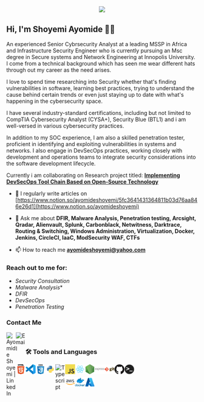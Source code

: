<div id="header" align="center">
  <img src="https://media3.giphy.com/media/077i6AULCXc0FKTj9s/giphy.gif?cid=ecf05e47hkoyio26fqjujbuur0rog0gl320cuwmg0a9in279&rid=giphy.gif&ct=g" width="200"/> 

</div>


## Hi, I'm Shoyemi Ayomide 👋🏽


An experienced Senior Cybrsecurity Analyst at a leading MSSP in Africa and Infrastructure Security Engineer who is currently pursuing an Msc degree in Secure systems and Network Engineering at Innopolis University. I come from a technical background which has seen me wear different hats through out my career as the need arises. 

I love to spend time researching into Security whether that's finding vulnerabilities in software, learning best practices, trying to understand the cause behind certain trends or even just staying up to date with what's happening in the cybersecurity space. 

I have several industry-standard certifications, including but not limited to CompTIA Cybersecurity Analyst (CYSA+), Security Blue (BTL1) and i am well-versed in various cybersecurity practices.

In addition to my SOC experience, I am also a skilled penetration tester, proficient in identifying and exploiting vulnerabilities in systems and networks. I also engage in DevSecOps practices, working closely with development and operations teams to integrate security considerations into the software development lifecycle.

Currently i am collaborating on Research project titled: **[Implementing DevSecOps Tool Chain Based on Open-Source Technology](https://docs.google.com/document/d/1EYviTY9TFPjmz9Md7zm4cE0co9mtLuZUbIWd82nhrhM/edit?disco=AAAAnaxfE_I)** 

- 📝 I regularly write articles on [https://www.notion.so/ayomideshoyemi/5fc3641431364811b03d76aa846e26d1](https://www.notion.so/ayomideshoyemi)

- 💬 Ask me about **DFIR, Malware Analysis, Penetration testing, Arcsight, Qradar, Alienvault, Splunk, Carbonblack, Netwitness, Darktrace, Routing & Switching, Windows Administration, Virtualization, Docker, Jenkins, CircleCI, IaaC, ModSecurity WAF, CTFs**

- 📫 How to reach me **ayomideshoyemi@yahoo.com**


### Reach out to me for:
- *Security Consultation*
- *Malware Analysis**
- *DFIR*
- *DevSecOps*
- *Penetration Testing*


### Contact Me
<a href="https://www.linkedin.com/in/ayomideshoyemi/">
 <img align="left" alt="Ayomide Shoyemi | LinkedIn" width="25px" src="https://cdn.jsdelivr.net/npm/simple-icons@v3/icons/linkedin.svg" />
</a>

<a href="mailto:ayomideshoyu@gmail.com">
 <img align="left" alt="Email" width="25px" src="https://cdn.jsdelivr.net/npm/simple-icons@v3/icons/gmail.svg"/>
</a>
</br>

### 🛠 Tools and Languages

<img align="left" alt="HTML5" width="26px" src="https://raw.githubusercontent.com/github/explore/80688e429a7d4ef2fca1e82350fe8e3517d3494d/topics/html/html.png" />
<img align="left" alt="Visual Studio Code" width="26px" src="https://raw.githubusercontent.com/github/explore/80688e429a7d4ef2fca1e82350fe8e3517d3494d/topics/visual-studio-code/visual-studio-code.png" />
<img align="left" alt="CSS3" width="26px" src="https://raw.githubusercontent.com/github/explore/80688e429a7d4ef2fca1e82350fe8e3517d3494d/topics/css/css.png" />
<img align="left" width="26px" src="https://raw.githubusercontent.com/github/explore/80688e429a7d4ef2fca1e82350fe8e3517d3494d/topics/python/python.png" alt="Python" />
<img align="left" alt="Typescript" width="26px" src="https://cdn.jsdelivr.net/npm/simple-icons@v3/icons/typescript.svg" />
<img align="left" alt="JavaScript" width="26px" src="https://raw.githubusercontent.com/github/explore/80688e429a7d4ef2fca1e82350fe8e3517d3494d/topics/javascript/javascript.png" />
<img align="left" alt="React" width="26px" src="https://raw.githubusercontent.com/github/explore/80688e429a7d4ef2fca1e82350fe8e3517d3494d/topics/react/react.png" />
<img align="left" alt="Node.js" width="26px" src="https://raw.githubusercontent.com/github/explore/80688e429a7d4ef2fca1e82350fe8e3517d3494d/topics/nodejs/nodejs.png" />
<img align= "left" src="https://raw.githubusercontent.com/devicons/devicon/master/icons/express/express-original-wordmark.svg" alt="express" width="26px" />
<img align="left" alt="Git" width="26px" src="https://raw.githubusercontent.com/github/explore/80688e429a7d4ef2fca1e82350fe8e3517d3494d/topics/git/git.png" />
<img align="left" alt="GitHub" width="26px" src="https://raw.githubusercontent.com/github/explore/78df643247d429f6cc873026c0622819ad797942/topics/github/github.png" />
<img align="left" alt="Terminal" width="26px" src="https://raw.githubusercontent.com/github/explore/80688e429a7d4ef2fca1e82350fe8e3517d3494d/topics/terminal/terminal.png" />


</br>
</br>

<img align="left" alt="AWS" width="26px" src="https://raw.githubusercontent.com/github/explore/fbceb94436312b6dacde68d122a5b9c7d11f9524/topics/aws/aws.png" />

<img align="left" alt="Docker" width="26px" src="https://raw.githubusercontent.com/github/explore/80688e429a7d4ef2fca1e82350fe8e3517d3494d/topics/docker/docker.png" />
<img align='left' alt="Azure" width="26px" src="https://raw.githubusercontent.com/github/explore/eaef8552d8b082ffafe2bfc8a5023d47da904aac/topics/azure/azure.png" />


</br>


<!--
